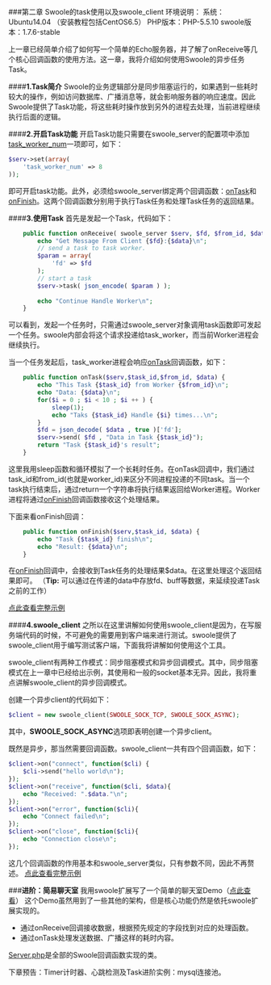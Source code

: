 ###第二章 Swoole的task使用以及swoole_client
环境说明：
系统：Ubuntu14.04 （安装教程包括CentOS6.5）
PHP版本：PHP-5.5.10
swoole版本：1.7.6-stable

上一章已经简单介绍了如何写一个简单的Echo服务器，并了解了onReceive等几个核心回调函数的使用方法。这一章，我将介绍如何使用Swoole的异步任务Task。

####**1.Task简介**
Swoole的业务逻辑部分是同步阻塞运行的，如果遇到一些耗时较大的操作，例如访问数据库、广播消息等，就会影响服务器的响应速度。因此Swoole提供了Task功能，将这些耗时操作放到另外的进程去处理，当前进程继续执行后面的逻辑。

####**2.开启Task功能**
开启Task功能只需要在swoole_server的配置项中添加[task_worker_num](https://github.com/LinkedDestiny/swoole-doc/blob/master/doc/01.%E9%85%8D%E7%BD%AE%E9%80%89%E9%A1%B9.md#6task_worker_num)一项即可，如下：
```php
$serv->set(array(
    'task_worker_num' => 8
));
```
即可开启task功能。此外，必须给swoole_server绑定两个回调函数：[onTask](https://github.com/LinkedDestiny/swoole-doc/blob/master/doc/02.%E4%BA%8B%E4%BB%B6%E5%9B%9E%E8%B0%83%E5%87%BD%E6%95%B0.md#6ontask)和[onFinish](https://github.com/LinkedDestiny/swoole-doc/blob/master/doc/02.%E4%BA%8B%E4%BB%B6%E5%9B%9E%E8%B0%83%E5%87%BD%E6%95%B0.md#7onfinish)。这两个回调函数分别用于执行Task任务和处理Task任务的返回结果。

####**3.使用Task**
首先是发起一个Task，代码如下：
```php
    public function onReceive( swoole_server $serv, $fd, $from_id, $data ) {
        echo "Get Message From Client {$fd}:{$data}\n";
        // send a task to task worker.
        $param = array(
            'fd' => $fd
        );
        // start a task
        $serv->task( json_encode( $param ) );
        
        echo "Continue Handle Worker\n";
    }
```
可以看到，发起一个任务时，只需通过swoole_server对象调用task函数即可发起一个任务。swoole内部会将这个请求投递给task_worker，而当前Worker进程会继续执行。

当一个任务发起后，task_worker进程会响应[onTask](https://github.com/LinkedDestiny/swoole-doc/blob/master/doc/02.%E4%BA%8B%E4%BB%B6%E5%9B%9E%E8%B0%83%E5%87%BD%E6%95%B0.md#6ontask)回调函数，如下：
```php
    public function onTask($serv,$task_id,$from_id, $data) {
        echo "This Task {$task_id} from Worker {$from_id}\n";
        echo "Data: {$data}\n";
        for($i = 0 ; $i < 10 ; $i ++ ) {
            sleep(1);
            echo "Taks {$task_id} Handle {$i} times...\n";
        }
        $fd = json_decode( $data , true )['fd'];
        $serv->send( $fd , "Data in Task {$task_id}");
        return "Task {$task_id}'s result";
    }
```
这里我用sleep函数和循环模拟了一个长耗时任务。在onTask回调中，我们通过task_id和from_id(也就是worker_id)来区分不同进程投递的不同task。当一个task执行结束后，通过return一个字符串将执行结果返回给Worker进程。Worker进程将通过[onFinish](https://github.com/LinkedDestiny/swoole-doc/blob/master/doc/02.%E4%BA%8B%E4%BB%B6%E5%9B%9E%E8%B0%83%E5%87%BD%E6%95%B0.md#7onfinish)回调函数接收这个处理结果。

下面来看onFinish回调：
```php
    public function onFinish($serv,$task_id, $data) {
        echo "Task {$task_id} finish\n";
        echo "Result: {$data}\n";
    }
```
在[onFinish](https://github.com/LinkedDestiny/swoole-doc/blob/master/doc/02.%E4%BA%8B%E4%BB%B6%E5%9B%9E%E8%B0%83%E5%87%BD%E6%95%B0.md#7onfinish)回调中，会接收到Task任务的处理结果$data。在这里处理这个返回结果即可。
（**Tip:** 可以通过在传递的data中存放fd、buff等数据，来延续投递Task之前的工作）

[点此查看完整示例](https://github.com/LinkedDestiny/swoole-doc/blob/master/src/02/swoole_task_server.php)

####**4.swoole_client**
之所以在这里讲解如何使用swoole_client是因为，在写服务端代码的时候，不可避免的需要用到客户端来进行测试。swoole提供了swoole_client用于编写测试客户端，下面我将讲解如何使用这个工具。

swoole_client有两种工作模式：同步阻塞模式和异步回调模式。其中，同步阻塞模式在上一章中已经给出示例，其使用和一般的socket基本无异。因此，我将重点讲解swoole_client的异步回调模式。

创建一个异步client的代码如下：
```php
$client = new swoole_client(SWOOLE_SOCK_TCP, SWOOLE_SOCK_ASYNC);
```
其中，**SWOOLE_SOCK_ASYNC**选项即表明创建一个异步client。

既然是异步，那当然需要回调函数。swoole_client一共有四个回调函数，如下：
```php
$client->on("connect", function($cli) {
    $cli->send("hello world\n");
});
$client->on("receive", function($cli, $data){
    echo "Received: ".$data."\n";
});
$client->on("error", function($cli){
    echo "Connect failed\n";
});
$client->on("close", function($cli){
    echo "Connection close\n";
});
```
这几个回调函数的作用基本和swoole_server类似，只有参数不同，因此不再赘述。
[点此查看完整示例](https://github.com/LinkedDestiny/swoole-doc/blob/master/src/02/swoole_async_client.php)


###**进阶：简易聊天室**
我用swoole扩展写了一个简单的聊天室Demo（[点此查看](https://github.com/LinkedDestiny/swoole-doc/tree/master/src/Chatroom)）
这个Demo虽然用到了一些其他的架构，但是核心功能仍然是依托swoole扩展实现的。

- 通过onReceive回调接收数据，根据预先规定的字段找到对应的处理函数。 
-  通过onTask处理发送数据、广播这样的耗时内容。

[Server.php](https://github.com/LinkedDestiny/swoole-doc/blob/master/src/Chatroom/Server/app/socket/Server.php)是全部的Swoole回调函数实现的类。


下章预告：Timer计时器、心跳检测及Task进阶实例：mysql连接池。




